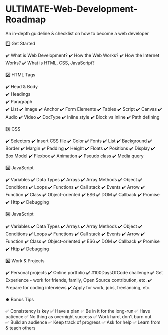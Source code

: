 # ULTIMATE-Web-Development-Roadmap
An in-depth guideline &amp; checklist on how to become a web developer 

1️⃣ Get Started 

✔️ What is Web Development?
✔️ How the Web Works?
✔️ How the Internet Works?
✔️ What is HTML, CSS, JavaScript?

2️⃣ HTML Tags

✔️ Head & Body             
✔️ Headings                   
✔️ Paragraph                  
✔️ List
✔️ Image
✔️ Anchor
✔️ Form Elements
✔️ Tables
✔️ Script
✔️ Canvas
✔️ Audio
✔️ Video
✔️ DocType
✔️ Inline style
✔️ Block vs Inline 
✔️ Path defining

3️⃣ CSS

✔️ Selectors
✔️ Insert CSS file
✔️ Color
✔️ Fonts
✔️ List
✔️ Background 
✔️ Border
✔️ Margin
✔️ Padding
✔️ Height
✔️ Floats 
✔️ Positions
✔️ Display 
✔️ Box Model
✔️ Flexbox
✔️ Animation
✔️ Pseudo class
✔️ Media query

4️⃣ JavaScript 

✔️ Variables
✔️ Data Types
✔️ Arrays
✔️ Array Methods
✔️ Object
✔️ Conditions
✔️ Loops
✔️ Functions 
✔️ Call stack
✔️ Events 
✔️ Arrow 
✔️ Function
✔️ Class
✔️ Object-oriented 
✔️ ES6
✔️ DOM
✔️ Callback
✔️ Promise
✔️ Http
✔️ Debugging

4️⃣ JavaScript 

✔️ Variables
✔️ Data Types
✔️ Arrays
✔️ Array Methods
✔️ Object
✔️ Conditions
✔️ Loops
✔️ Functions 
✔️ Call stack
✔️ Events 
✔️ Arrow 
✔️ Function
✔️ Class
✔️ Object-oriented 
✔️ ES6
✔️ DOM
✔️ Callback
✔️ Promise
✔️ Http
✔️ Debugging

6️⃣ Work & Projects 

✔️ Personal projects
✔️ Online portfolio 
✔️ #100DaysOfCode challenge 
✔️ Get Experience - work for friends, family, Open Source contribution, etc.
✔️ Prepare for coding interviews
✔️ Apply for work, jobs, freelancing, etc.

⏺️ Bonus Tips 

✅ Consistency is key
✅ Have a plan
✅ Be in it for the long-run
✅ Have patience 
✅ No thing as overnight success
✅ Work hard, don't burn out  
✅ Build an audience 
✅ Keep track of progress
✅ Ask for help 
✅ Learn from & teach others
